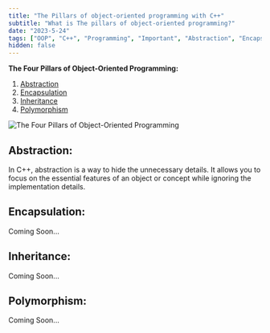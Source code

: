 ```yaml
--- 
title: "The Pillars of object-oriented programming with C++"
subtitle: "What is The pillars of object-oriented programming?"
date: "2023-5-24"
tags: ["OOP", "C++", "Programming", "Important", "Abstraction", "Encapsulation", "Inheritance", "Polymorphism"]
hidden: false
---
```


**The Four Pillars of Object-Oriented Programming:**
1. [Abstraction](#abstraction)
2. [Encapsulation](#encapsulation)
3. [Inheritance](#inheritance)
4. [Polymorphism](#polymorphism)

![The Four Pillars of Object-Oriented Programming](/images/OOP-1.png)

## Abstraction:

In C++,
abstraction is a way to hide the unnecessary details.
It allows you to focus on the essential features of an object or concept while ignoring the implementation details.

## Encapsulation:

Coming Soon...

## Inheritance:

Coming Soon...

## Polymorphism:

Coming Soon...